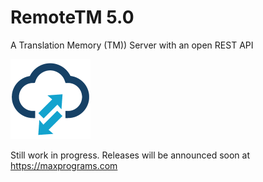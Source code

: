 # RemoteTM 5.0
 A Translation Memory (TM)) Server with an open REST API

 <img src="images/favicon.png" alt=""/>

Still work in progress. Releases will be announced soon at https://maxprograms.com